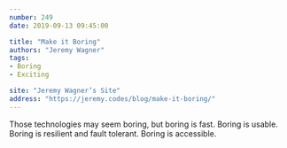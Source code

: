 ```yaml
---
number: 249
date: 2019-09-13 09:45:00

title: "Make it Boring"
authors: "Jeremy Wagner"
tags:
- Boring
- Exciting

site: "Jeremy Wagner’s Site"
address: "https://jeremy.codes/blog/make-it-boring/"
---
```


Those technologies may seem boring, but boring is fast. Boring is usable. Boring is resilient and fault tolerant. Boring is accessible.
